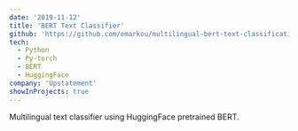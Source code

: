 ```yaml
---
date: '2019-11-12'
title: 'BERT Text Classifier'
github: 'https://github.com/emarkou/multilingual-bert-text-classification'
tech:
  - Python
  - Py-torch
  - BERT
  - HuggingFace
company: 'Upstatement'
showInProjects: true
---
```


Multilingual text classifier using HuggingFace pretrained BERT.
